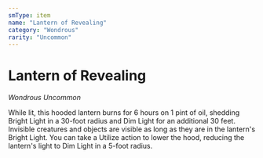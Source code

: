 ```yaml
---
smType: item
name: "Lantern of Revealing"
category: "Wondrous"
rarity: "Uncommon"
---
```


# Lantern of Revealing
*Wondrous Uncommon*

While lit, this hooded lantern burns for 6 hours on 1 pint of oil, shedding Bright Light in a 30-foot radius and Dim Light for an additional 30 feet. Invisible creatures and objects are visible as long as they are in the lantern's Bright Light. You can take a Utilize action to lower the hood, reducing the lantern's light to Dim Light in a 5-foot radius.
